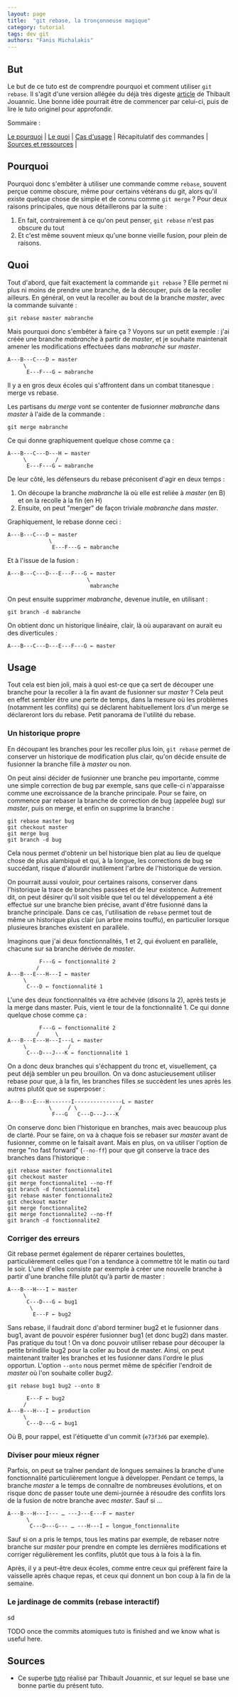 ```yaml
---
layout: page
title:  "git rebase, la tronçonneuse magique"
category: tutorial
tags: dev git 
authors: "Fanis Michalakis"
---
```


## But

Le but de ce tuto est de comprendre pourquoi et comment utiliser `git rebase`. Il s'agit d'une version allégée du déjà très digeste [article](https://www.miximum.fr/blog/git-rebase/) de Thibault Jouannic. Une bonne idée pourrait être de commencer par celui-ci, puis de lire le tuto originel pour approfondir.

Sommaire :

[Le pourquoi](#pourquoi) |
[Le quoi](#quoi) |
[Cas d'usage](#usage) |
Récapitulatif des commandes |
[Sources et ressources](#sources) |

## Pourquoi

Pourquoi donc s'embêter à utiliser une commande comme `rebase`, souvent perçue comme obscure, même pour certains vétérans du git, alors qu'il existe quelque chose de simple et de connu comme `git merge` ? Pour deux raisons principales, que nous détaillerons par la suite :

1. En fait, contrairement à ce qu'on peut penser, `git rebase` n'est pas obscure du tout
2. Et c'est même souvent mieux qu'une bonne vieille fusion, pour plein de raisons.

## Quoi

Tout d'abord, que fait exactement la commande `git rebase` ? Elle permet ni plus ni moins de prendre une branche, de la découper, puis de la recoller ailleurs. En général, on veut la recoller au bout de la branche *master*, avec la commande suivante :

~~~ shell
git rebase master mabranche
~~~

Mais pourquoi donc s'embêter à faire ça ? Voyons sur un petit exemple : j'ai créée une branche *mabranche* à partir de *master*, et je souhaite maintenait amener les modifications effectuées dans *mabranche* sur *master*.

~~~ shell
A---B---C---D ← master
     \
      E---F---G ← mabranche
~~~

Il y a en gros deux écoles qui s'affrontent dans un combat titanesque : merge vs rebase.

Les partisans du *merge* vont se contenter de fusionner *mabranche* dans *master* à l'aide de la commande :

~~~shel
git merge mabranche
~~~

Ce qui donne graphiquement quelque chose comme ça :

~~~shell
A---B---C---D---H ← master
     \         /
      E---F---G ← mabranche
~~~

De leur côté, les défenseurs du rebase préconisent d'agir en deux temps :
1. On découpe la branche *mabranche* là où elle est reliée à *master* (en B) et on la recolle à la fin (en H)
2. Ensuite, on peut "merger" de façon triviale *mabranche* dans *master*.

Graphiquement, le rebase donne ceci :

~~~shell
A---B---C---D ← master
             \
              E---F---G ← mabranche
~~~

Et à l'issue de la fusion :

~~~shell
A---B---C---D---E---F---G ← master
                         \
                          mabranche
~~~

On peut ensuite supprimer *mabranche*, devenue inutile, en utilisant :

~~~shell
git branch -d mabranche
~~~

On obtient donc un historique linéaire, clair, là où auparavant on aurait eu des diverticules :

~~~shell
A---B---C---D---E---F---G ← master
~~~

## Usage

Tout cela est bien joli, mais à quoi est-ce que ça sert de découper une branche pour la recoller à la fin avant de fusionner sur *master* ? Cela peut en effet sembler être une perte de temps, dans la mesure où les problèmes (notamment les conflits) qui se déclarent habituellement lors d'un merge se déclareront lors du rebase. Petit panorama de l'utilité du rebase.

### Un historique propre

En découpant les branches pour les recoller plus loin, `git rebase` permet de conserver un historique de modification plus clair, qu'on décide ensuite de fusionner la branche fille à *master* ou non.

On peut ainsi décider de fusionner une branche peu importante, comme une simple correction de bug par exemple, sans que celle-ci n'apparaisse comme une excroissance de la branche principale. Pour se faire, on commence par rebaser la branche de correction de bug (appelée *bug*) sur *master*, puis on merge, et enfin on supprime la branche :

~~~ shell
git rebase master bug
git checkout master
git merge bug
git branch -d bug
~~~

Cela nous permet d'obtenir un bel historique bien plat au lieu de quelque chose de plus alambiqué et qui, à la longue, les corrections de bug se succédant, risque d'alourdir inutilement l'arbre de l'historique de version.

On pourrait aussi vouloir, pour certaines raisons, conserver dans l'historique la trace de branches passées et de leur existence. Autrement dit, on peut désirer qu'il soit visible que tel ou tel développement a été effectué sur une branche bien précise, avant d'être fusionné dans la branche principale. Dans ce cas, l'utilisation de `rebase` permet tout de même un historique plus clair (un arbre moins touffu), en particulier lorsque plusieures branches existent en parallèle.

Imaginons que j'ai deux fonctionnalités, 1 et 2, qui évoluent en parallèle, chacune sur sa branche dérivée de *master*.

~~~ shell
          F---G ← fonctionnalité 2
         /
A---B---E---H---I ← master
     \
      C---D ← fonctionnalité 1
~~~

L'une des deux fonctionnalités va être achévée (disons la 2), après tests je la merge dans master. Puis, vient le tour de la fonctionnalité 1. Ce qui donne quelque chose comme ça :

~~~ shell
          F---G ← fonctionnalité 2
         /     \
A---B---E---H---I---L ← master
     \             / 
      C---D---J---K ← fonctionnalité 1
~~~

On a donc deux branches qui s'échappent du tronc et, visuellement, ça peut déjà sembler un peu brouillon. On va donc astucieusement utiliser rebase pour que, à la fin, les branches filles se succèdent les unes après les autres plutôt que se superposer :

~~~ shell
A---B---E---H-------I---------------L ← master
             \     / \             / 
              F---G   C---D---J---K 
~~~

On conserve donc bien l'historique en branches, mais avec beaucoup plus de clarté. Pour se faire, on va à chaque fois se rebaser sur *master* avant de fusionner, comme on le faisait avant. Mais en plus, on va utiliser l'option de merge "no fast forward" (`--no-ff`) pour que git conserve la trace des branches dans l'historique :

~~~ shell
git rebase master fonctionnalite1
git checkout master
git merge fonctionnalite1 --no-ff
git branch -d fonctionnalite1
git rebase master fonctionnalite2
git checkout master
git merge fonctionnalite2
git merge fonctionnalite2 --no-ff
git branch -d fonctionnalite2
~~~

### Corriger des erreurs

Git rebase permet également de réparer certaines boulettes, particulièrement celles que l'on a tendance à commettre tôt le matin ou tard le soir. L'une d'elles consiste par exemple à créer une nouvelle branche à partir d'une branche fille plutôt qu'à partir de master :

~~~ shell
A---B---H---I ← master
     \
      C---D---G ← bug1
       \
        E---F ← bug2
~~~

Sans rebase, il faudrait donc d'abord terminer bug2 et le fusionner dans bug1, avant de pouvoir espérer fusionner bug1 (et donc bug2) dans master. Pas pratique du tout ! On va donc pouvoir utiliser rebase pour découper la petite brindille bug2 pour la coller au bout de master. Ainsi, on peut maintenant traiter les branches et les fusionner dans l'ordre le plus opportun. L'option `--onto` nous permet même de spécifier l'endroit de *master* où l'on souhaite coller *bug2*.

~~~ shell
git rebase bug1 bug2 --onto B
~~~

~~~ shell
      E---F ← bug2
     /
A---B---H---I ← production
     \
      C---D---G ← bug1
~~~

Où B, pour rappel, est l'étiquette d'un commit (`e73f3d6` par exemple).

### Diviser pour mieux régner

Parfois, on peut se traîner pendant de longues semaines la branche d'une fonctionnalité particulièrement longue à développer. Pendant ce temps, la branche *master* a le temps de connaître de nombreuses évolutions, et on risque donc de passer toute une demi-journée à résoudre des conflits lors de la fusion de notre branche avec *master*. Sauf si ...

~~~ shell
A---B---H---I--- … ---J---E---F ← master
      \
       C---D---G--- … ---H---I ← longue_fonctionnalite
~~~

Sauf si on a pris le temps, tous les matins par exemple, de rebaser notre branche sur *master* pour prendre en compte les dernières modifications et corriger régulièrement les conflits, plutôt que tous à la fois à la fin.

Après, il y a peut-être deux écoles, comme entre ceux qui préfèrent faire la vaisselle après chaque repas, et ceux qui donnent un bon coup à la fin de la semaine.

### Le jardinage de commits (rebase interactif)

sd

TODO once the commits atomiques tuto is finished and we know what is useful here.

## Sources

- Ce superbe [tuto](https://www.miximum.fr/blog/git-rebase/) réalisé par Thibault Jouannic, et sur lequel se base une bonne partie du présent tuto.